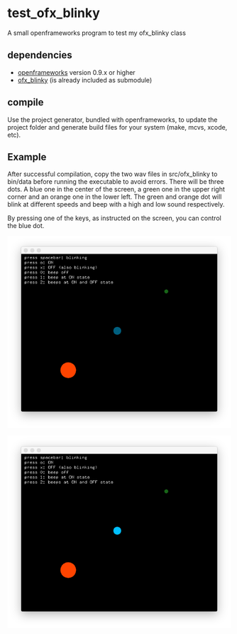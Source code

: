 # test_ofx_blinky
A small openframeworks program to test my ofx_blinky class

## dependencies
* [openframeworks](https://openframeworks.cc) version 0.9.x or higher
* [ofx_blinky](https://github.com/felixdollack/ofx_blinky.git) (is already included as submodule)

## compile
Use the project generator, bundled with openframeworks,
to update the project folder and generate build files
for your system (make, mcvs, xcode, etc).

## Example
After successful compilation, copy the two wav files in src/ofx_blinky
to bin/data before running the executable to avoid errors.
There will be three dots. A blue one in the center of the screen,
a green one in the upper right corner and an orange one in the lower left.
The green and orange dot will blink at different speeds and beep with
a high and low sound respectively.

By pressing one of the keys, as instructed on the screen,
you can control the blue dot.

![](.blinky_off.png)

![](.blinky_on.png)
